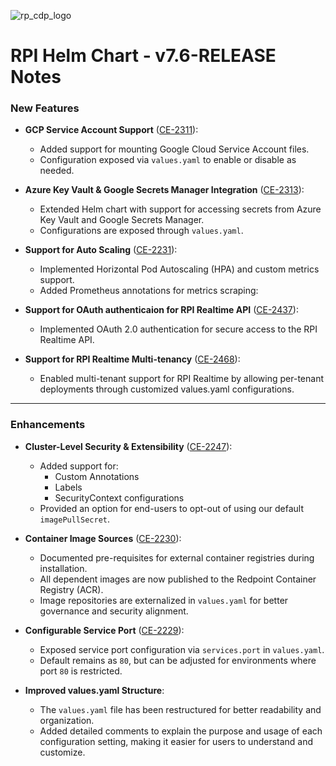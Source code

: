 ![rp_cdp_logo](https://github.com/RedPointGlobal/redpoint-rpi/assets/42842390/432d779f-de4e-4936-80fe-3caa4d732603)
# RPI Helm Chart - v7.6-RELEASE Notes

### New Features
- **GCP Service Account Support** ([CE-2311](#)):  
  - Added support for mounting Google Cloud Service Account files.
  - Configuration exposed via `values.yaml` to enable or disable as needed.

- **Azure Key Vault & Google Secrets Manager Integration** ([CE-2313](#)):  
  - Extended Helm chart with support for accessing secrets from Azure Key Vault and Google Secrets Manager.
  - Configurations are exposed through `values.yaml`.

- **Support for Auto Scaling** ([CE-2231](#)):  
  - Implemented Horizontal Pod Autoscaling (HPA) and custom metrics support.
  - Added Prometheus annotations for metrics scraping:

- **Support for OAuth authenticaion for RPI Realtime API** ([CE-2437](#)):  
  - Implemented OAuth 2.0 authentication for secure access to the RPI Realtime API.

- **Support for RPI Realtime Multi-tenancy** ([CE-2468](#)):  
  - Enabled multi-tenant support for RPI Realtime by allowing per-tenant deployments through customized values.yaml configurations.

---

### Enhancements
- **Cluster-Level Security & Extensibility** ([CE-2247](#)):  
  - Added support for:
    - Custom Annotations
    - Labels
    - SecurityContext configurations
  - Provided an option for end-users to opt-out of using our default `imagePullSecret`.

- **Container Image Sources** ([CE-2230](#)):  
  - Documented pre-requisites for external container registries during installation.
  - All dependent images are now published to the Redpoint Container Registry (ACR).
  - Image repositories are externalized in `values.yaml` for better governance and security alignment.

- **Configurable Service Port** ([CE-2229](#)):  
  - Exposed service port configuration via `services.port` in `values.yaml`.
  - Default remains as `80`, but can be adjusted for environments where port `80` is restricted.

- **Improved values.yaml Structure**:  
  - The `values.yaml` file has been restructured for better readability and organization.
  - Added detailed comments to explain the purpose and usage of each configuration setting, making it easier for users to understand and customize.